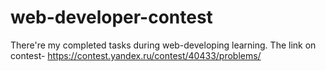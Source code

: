 # web-developer-contest
There're my completed tasks during web-developing learning.
The link on contest- https://contest.yandex.ru/contest/40433/problems/

